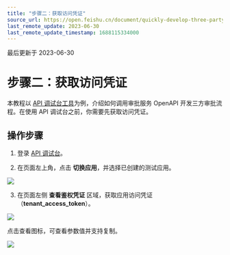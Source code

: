 ```yaml
---
title: "步骤二：获取访问凭证"
source_url: https://open.feishu.cn/document/quickly-develop-three-party-approvals/creating-applications-and-requesting-permissions
last_remote_update: 2023-06-30
last_remote_update_timestamp: 1688115334000
---
```

最后更新于 2023-06-30

# 步骤二：获取访问凭证

本教程以 [API 调试台工具](https://open.feishu.cn/document/tools-and-resources/api-explorer-guide)为例，介绍如何调用审批服务 OpenAPI 开发三方审批流程。在使用 API 调试台之前，你需要先获取访问凭证。

## 操作步骤

1. 登录 [API 调试台](https://open.feishu.cn/api-explorer/)。

2. 在页面左上角，点击 **切换应用**，并选择已创建的测试应用。

![](https://sf3-cn.feishucdn.com/obj/open-platform-opendoc/428e72c026d51baf553d577d594ebc36_0zOqq0bJIg.png?height=1522&lazyload=true&maxWidth=600&width=2878)

3. 在页面左侧 **查看鉴权凭证** 区域，获取应用访问凭证（**tenant_access_token**）。

![](https://sf3-cn.feishucdn.com/obj/open-platform-opendoc/6fc79bb120488587d29727bf9fe5e264_UjSbtVGWUm.png?height=852&lazyload=true&maxWidth=600&width=2882)

点击查看图标，可查看参数值并支持复制。

![](https://sf3-cn.feishucdn.com/obj/open-platform-opendoc/12f016339e23e563f174a88182ed2a4b_Oty2BA4Vig.png?height=668&lazyload=true&maxWidth=600&width=2882)
